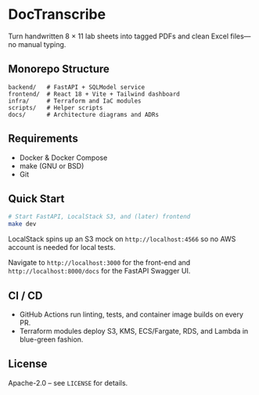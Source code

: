 # DocTranscribe

Turn handwritten 8 × 11 lab sheets into tagged PDFs and clean Excel files—no manual typing.

## Monorepo Structure

```text
backend/   # FastAPI + SQLModel service
frontend/  # React 18 + Vite + Tailwind dashboard
infra/     # Terraform and IaC modules
scripts/   # Helper scripts
docs/      # Architecture diagrams and ADRs
```

## Requirements
- Docker & Docker Compose
- make (GNU or BSD)
- Git

## Quick Start
```bash
# Start FastAPI, LocalStack S3, and (later) frontend
make dev
```

LocalStack spins up an S3 mock on `http://localhost:4566` so no AWS account is needed for local tests.

Navigate to `http://localhost:3000` for the front-end and `http://localhost:8000/docs` for the FastAPI Swagger UI.

## CI / CD
- GitHub Actions run linting, tests, and container image builds on every PR.
- Terraform modules deploy S3, KMS, ECS/Fargate, RDS, and Lambda in blue-green fashion.

## License
Apache-2.0 – see `LICENSE` for details. 
